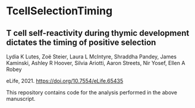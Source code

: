 # TcellSelectionTiming

## T cell self-reactivity during thymic development dictates the timing of positive selection
Lydia K Lutes, Zoë Steier, Laura L McIntyre, Shraddha Pandey, James Kaminski, Ashley R Hoover, Silvia Ariotti, Aaron Streets, Nir Yosef, Ellen A Robey

eLife, 2021. https://doi.org/10.7554/eLife.65435

This repository contains code for the analysis performed in the above manuscript.
